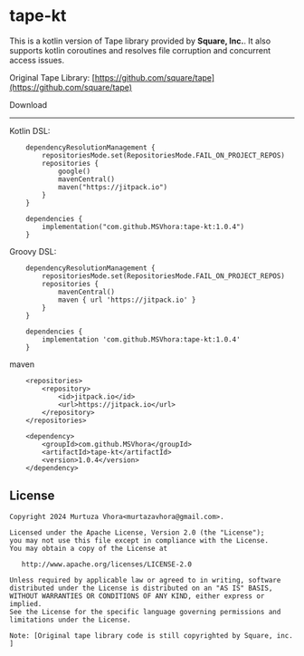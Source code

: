 tape-kt
====================

This is a kotlin version of Tape library provided by **Square, Inc.**. It also supports kotlin
coroutines and resolves file corruption and concurrent access issues.

Original Tape Library: [https://github.com/square/tape](https://github.com/square/tape)

Download
______

Kotlin DSL:

```
    dependencyResolutionManagement {
        repositoriesMode.set(RepositoriesMode.FAIL_ON_PROJECT_REPOS)
        repositories {
            google()
            mavenCentral()
            maven("https://jitpack.io")
        }
    }

    dependencies {
        implementation("com.github.MSVhora:tape-kt:1.0.4")
    }

```

Groovy DSL:

```
    dependencyResolutionManagement {
        repositoriesMode.set(RepositoriesMode.FAIL_ON_PROJECT_REPOS)
        repositories {
            mavenCentral()
            maven { url 'https://jitpack.io' }
        }
    }
            
    dependencies {
        implementation 'com.github.MSVhora:tape-kt:1.0.4'
    }
```

maven

```
	<repositories>
		<repository>
		    <id>jitpack.io</id>
		    <url>https://jitpack.io</url>
		</repository>
	</repositories>
	
	<dependency>
	    <groupId>com.github.MSVhora</groupId>
	    <artifactId>tape-kt</artifactId>
	    <version>1.0.4</version>
	</dependency>
```

License
-------

    Copyright 2024 Murtuza Vhora<murtazavhora@gmail.com>.

    Licensed under the Apache License, Version 2.0 (the "License");
    you may not use this file except in compliance with the License.
    You may obtain a copy of the License at

       http://www.apache.org/licenses/LICENSE-2.0

    Unless required by applicable law or agreed to in writing, software
    distributed under the License is distributed on an "AS IS" BASIS,
    WITHOUT WARRANTIES OR CONDITIONS OF ANY KIND, either express or implied.
    See the License for the specific language governing permissions and
    limitations under the License.

    Note: [Original tape library code is still copyrighted by Square, inc. ]
